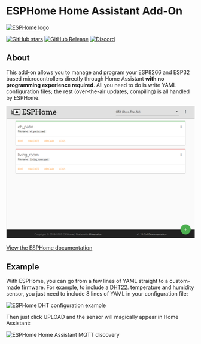 # ESPHome Home Assistant Add-On

[![ESPHome logo](https://raw.githubusercontent.com/esphome/hassio/main/esphome-dev/logo.png)](https://esphome.io/)

[![GitHub stars](https://img.shields.io/github/stars/esphome/esphome.svg?style=social&label=Star&maxAge=2592000)](https://github.com/esphome/esphome)
[![GitHub Release][releases-shield]][releases]
[![Discord][discord-shield]][discord]

## About

This add-on allows you to manage and program your ESP8266 and ESP32 based microcontrollers
directly through Home Assistant **with no programming experience required**. All you need to do
is write YAML configuration files; the rest (over-the-air updates, compiling) is all
handled by ESPHome.

<p align="center">
<img title="ESPHome dashboard screenshot" src="https://raw.githubusercontent.com/esphome/hassio/main/esphome-dev/images/screenshot.png" width="700px"></img>
</p>

[View the ESPHome documentation](https://esphome.io/)

## Example

With ESPHome, you can go from a few lines of YAML straight to a custom-made
firmware. For example, to include a [DHT22][dht22].
temperature and humidity sensor, you just need to include 8 lines of YAML
in your configuration file:

<img title="ESPHome DHT configuration example" src="https://raw.githubusercontent.com/esphome/hassio/main/esphome-dev/images/dht-example.png" width="500px"></img>

Then just click UPLOAD and the sensor will magically appear in Home Assistant:

<img title="ESPHome Home Assistant MQTT discovery" src="https://raw.githubusercontent.com/esphome/hassio/main/esphome-dev/images/temperature-humidity.png" width="600px"></img>

[discord-shield]: https://img.shields.io/discord/429907082951524364.svg
[dht22]: https://esphome.io/components/sensor/dht.html
[discord]: https://discord.gg/KhAMKrd
[releases-shield]: https://img.shields.io/github/release/esphome/esphome.svg
[releases]: https://esphome.io/changelog/index.html
[repository]: https://github.com/esphome/esphome
